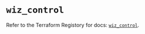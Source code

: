# `wiz_control`

Refer to the Terraform Registory for docs: [`wiz_control`](https://registry.terraform.io/providers/rhizo-co/wiz/1.1.6/docs/resources/control).

